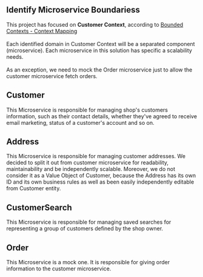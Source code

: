 <div>
  <h2>Identify Microservice Boundariess</h2>
  This project has focused on <b>Customer Context</b>, according to <a href="bounded-contexts-context-mapping.md">Bounded Contexts - Context Mapping</a>
  <br><br>
  Each identified domain in Customer Context will be a separated component (microservice). Each microservice in this solution has specific a scalability needs.
  <br><br>
  As an exception, we need to mock the Order microservice just to allow the customer microservice fetch orders. 
</div>

<div>
  <h2>Customer</h2>
  This Microservice is responsible for managing shop's customers information, such as their contact details, whether they've agreed to receive email marketing, status of a customer's account and so on.
</div>

<div>
  <h2>Address</h2>
  This Microservice is responsible for managing customer addresses. We decided to split it out from customer microservice for readability, maintainability and be independently scalable. Moreover, we do not consider it as a Value Object of Customer, because the Address has its own ID and its own business rules as well as been easily independently editable from Customer entity. 
</div>

<div>
  <h2>CustomerSearch</h2>
  This Microservice is responsible for managing saved searches for representing a group of customers defined by the shop owner.
</div>

<div>
  <h2>Order</h2>
  This Microservice is a mock one. It is responsible for giving order information to the customer microservice.
</div>

